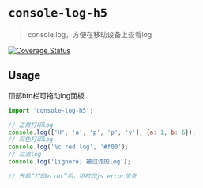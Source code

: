 # `console-log-h5`

> console.log，方便在移动设备上查看log

[![Coverage Status](https://coveralls.io/repos/github/lamovv/console-log-h5/badge.svg?branch=master)](https://coveralls.io/github/lamovv/console-log-h5?branch=master)

## Usage
顶部btn栏可拖动log面板

```js
import 'console-log-h5';

// 正常打印log
console.log(['H', 'a', 'p', 'p', 'y'], {a: 1, b: 6});
// 彩色打印log 
console.log('%c red log', '#f00');
// 过滤log
console.log('[ignore] 被过滤的log');

// 开启“打印error”后，可打印js error信息
```